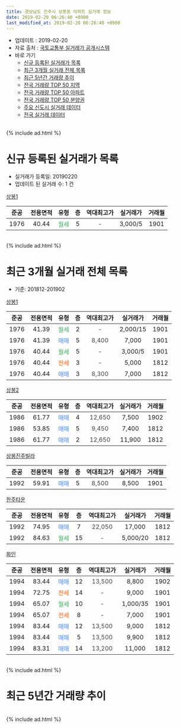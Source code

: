 ```yaml
---
title: 경상남도 진주시 상봉동 아파트 실거래 정보
date: 2019-02-20 06:26:40 +0900
last_modified_at: 2019-02-20 06:26:40 +0900
---
```


* 업데이트 : 2019-02-20
* 자료 출처 : [국토교통부 실거래가 공개시스템](http://rt.molit.go.kr)
* 바로 가기
    * [신규 등록된 실거래가 목록](#신규-등록된-실거래가-목록)
    * [최근 3개월 실거래 전체 목록](#최근-3개월-실거래-전체-목록)
    * [최근 5년간 거래량 추이](#최근-5년간-거래량-추이)
    * [전국 거래량 TOP 50 지역](https://inasie.github.io/apt-trade-info/최근-3개월-전국에서-가장-거래가-많이-발생한-지역)
    * [전국 거래량 TOP 50 아파트](https://inasie.github.io/apt-trade-info/최근-3개월-전국에서-가장-거래가-많이-발생한-아파트)
    * [전국 거래량 TOP 50 분양권](https://inasie.github.io/apt-trade-info/최근-3개월-전국에서-가장-거래가-많이-발생한-분양권)
    * [주요 신도시 실거래 데이터](https://inasie.github.io/apt-trade-info/주요-신도시)
    * [전국 실거래 데이터](https://inasie.github.io/apt-trade-info/전국)
<br>
{% include ad.html %}
<br>

# 신규 등록된 실거래가 목록
* 실거래가 등록일: 20190220
* 업데이트 된 실거래 수: 1 건


[상봉1](https://search.naver.com/search.naver?query=%EA%B2%BD%EC%83%81%EB%82%A8%EB%8F%84+%EC%A7%84%EC%A3%BC%EC%8B%9C+%EC%83%81%EB%B4%89%EB%8F%99+%EC%83%81%EB%B4%891)

|준공|전용면적|유형|층|역대최고가|실거래가|거래월|
|:---:|:---:|:---:|:---:|:---:|:---:|:---:|
|1976|40.44|<span style="color:#34a853">월세</span>|5|<span style="color:#444444">-</span>|3,000/5|1901|


<br>
{% include ad.html %}
<br>

# 최근 3개월 실거래 전체 목록
* 기준: 201812-201902


[상봉1](https://search.naver.com/search.naver?query=%EA%B2%BD%EC%83%81%EB%82%A8%EB%8F%84+%EC%A7%84%EC%A3%BC%EC%8B%9C+%EC%83%81%EB%B4%89%EB%8F%99+%EC%83%81%EB%B4%891)

|준공|전용면적|유형|층|역대최고가|실거래가|거래월|
|:---:|:---:|:---:|:---:|:---:|:---:|:---:|
|1976|41.39|<span style="color:#34a853">월세</span>|2|<span style="color:#444444">-</span>|2,000/15|1901|
|1976|41.39|<span style="color:#4285f3">매매</span>|5|<span style="color:#444444">8,400</span>|7,000|1901|
|1976|40.44|<span style="color:#34a853">월세</span>|5|<span style="color:#444444">-</span>|3,000/5|1901|
|1976|40.44|<span style="color:#ff5a00">전세</span>|3|<span style="color:#444444">-</span>|5,000|1812|
|1976|40.44|<span style="color:#4285f3">매매</span>|3|<span style="color:#444444">8,300</span>|7,000|1812|

[상봉2](https://search.naver.com/search.naver?query=%EA%B2%BD%EC%83%81%EB%82%A8%EB%8F%84+%EC%A7%84%EC%A3%BC%EC%8B%9C+%EC%83%81%EB%B4%89%EB%8F%99+%EC%83%81%EB%B4%892)

|준공|전용면적|유형|층|역대최고가|실거래가|거래월|
|:---:|:---:|:---:|:---:|:---:|:---:|:---:|
|1986|61.77|<span style="color:#4285f3">매매</span>|4|<span style="color:#444444">12,650</span>|7,500|1902|
|1986|53.85|<span style="color:#4285f3">매매</span>|5|<span style="color:#444444">9,450</span>|7,400|1812|
|1986|61.77|<span style="color:#4285f3">매매</span>|2|<span style="color:#444444">12,650</span>|11,900|1812|

[상봉진주빌라](https://search.naver.com/search.naver?query=%EA%B2%BD%EC%83%81%EB%82%A8%EB%8F%84+%EC%A7%84%EC%A3%BC%EC%8B%9C+%EC%83%81%EB%B4%89%EB%8F%99+%EC%83%81%EB%B4%89%EC%A7%84%EC%A3%BC%EB%B9%8C%EB%9D%BC)

|준공|전용면적|유형|층|역대최고가|실거래가|거래월|
|:---:|:---:|:---:|:---:|:---:|:---:|:---:|
|1992|59.91|<span style="color:#4285f3">매매</span>|5|<span style="color:#444444">8,500</span>|8,500|1901|

[한주타운](https://search.naver.com/search.naver?query=%EA%B2%BD%EC%83%81%EB%82%A8%EB%8F%84+%EC%A7%84%EC%A3%BC%EC%8B%9C+%EC%83%81%EB%B4%89%EB%8F%99+%ED%95%9C%EC%A3%BC%ED%83%80%EC%9A%B4)

|준공|전용면적|유형|층|역대최고가|실거래가|거래월|
|:---:|:---:|:---:|:---:|:---:|:---:|:---:|
|1992|74.95|<span style="color:#4285f3">매매</span>|7|<span style="color:#444444">22,050</span>|17,000|1812|
|1992|84.63|<span style="color:#34a853">월세</span>|15|<span style="color:#444444">-</span>|5,000/20|1812|

[화인](https://search.naver.com/search.naver?query=%EA%B2%BD%EC%83%81%EB%82%A8%EB%8F%84+%EC%A7%84%EC%A3%BC%EC%8B%9C+%EC%83%81%EB%B4%89%EB%8F%99+%ED%99%94%EC%9D%B8)

|준공|전용면적|유형|층|역대최고가|실거래가|거래월|
|:---:|:---:|:---:|:---:|:---:|:---:|:---:|
|1994|83.44|<span style="color:#4285f3">매매</span>|12|<span style="color:#444444">13,500</span>|8,800|1902|
|1994|72.75|<span style="color:#ff5a00">전세</span>|14|<span style="color:#444444">-</span>|9,000|1901|
|1994|65.07|<span style="color:#34a853">월세</span>|10|<span style="color:#444444">-</span>|1,000/35|1901|
|1994|65.07|<span style="color:#ff5a00">전세</span>|8|<span style="color:#444444">-</span>|7,000|1901|
|1994|83.44|<span style="color:#4285f3">매매</span>|12|<span style="color:#444444">13,500</span>|9,000|1812|
|1994|83.44|<span style="color:#4285f3">매매</span>|5|<span style="color:#444444">13,500</span>|9,900|1812|
|1994|83.31|<span style="color:#4285f3">매매</span>|14|<span style="color:#444444">13,200</span>|11,000|1812|


<br>
{% include ad.html %}
<br>

# 최근 5년간 거래량 추이


<div style="width:100%;">
    <canvas id="deal_progress" height="200"></canvas>
</div>

<script>
new Chart(document.getElementById("deal_progress"), {
    type: 'line',
    data: {
        labels: ['201402','201403','201404','201405','201406','201407','201408','201409','201410','201411','201412','201501','201502','201503','201504','201505','201506','201507','201508','201509','201510','201511','201512','201601','201602','201603','201604','201605','201606','201607','201608','201609','201610','201611','201612','201701','201702','201703','201704','201705','201706','201707','201708','201709','201710','201711','201712','201801','201802','201803','201804','201805','201806','201807','201808','201809','201810','201811','201812','201901','201902'],
        datasets: [{
            label: '매매',
            pointRadius: 1,
            data: [15, 17, 7, 10, 10, 10, 11, 15, 18, 15, 12, 14, 10, 23, 11, 17, 16, 15, 16, 10, 9, 14, 13, 12, 14, 16, 18, 9, 10, 10, 19, 5, 18, 11, 8, 8, 12, 19, 10, 10, 5, 6, 4, 6, 5, 14, 9, 28, 12, 21, 10, 8, 8, 6, 5, 6, 7, 6, 7, 2, 2],
            borderColor: "rgba(255, 201, 14, 1)",
            backgroundColor: "rgba(255, 201, 14, 0.5)",
            fill: false,
            lineTension: 0
        },{
            label: '전월세',
            pointRadius: 1,
            data: [7, 4, 6, 6, 7, 9, 4, 8, 7, 4, 5, 5, 3, 8, 3, 2, 5, 1, 3, 5, 8, 4, 6, 4, 7, 3, 2, 6, 0, 0, 2, 2, 2, 2, 5, 4, 6, 5, 2, 1, 2, 1, 0, 1, 1, 5, 4, 6, 3, 4, 1, 2, 1, 2, 0, 1, 2, 4, 2, 5, 0],
            borderColor: "rgba(0, 141, 185, 1)",
            backgroundColor: "rgba(0, 141, 185, 0.5)",
            fill: false,
            lineTension: 0
        }
        ]
    },
    options: {
        responsive: true,
        title: {
            display: false
        },
        tooltips: {
            mode: 'index',
            intersect: false
        },
        hover: {
            mode: 'nearest',
            intersect: true
        },
        scales: {
            xAxes: [{
                display: true,
                scaleLabel: {
                    display: true,
                    labelString: '년/월'
                }
            }],
            yAxes: [{
                display: true,
                ticks: {
                    suggestedMin: 0,
                },
                scaleLabel: {
                    display: true,
                    labelString: '실거래 수'
                }
            }]
        }
    }
});

</script>


<br>
{% include ad.html %}
<br>

